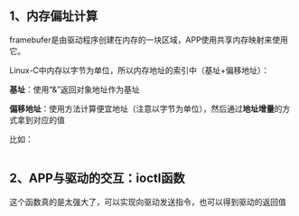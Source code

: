 ## 1、内存偏址计算

framebufer是由驱动程序创建在内存的一块区域，APP使用共享内存映射来使用它。



Linux-C中内存以字节为单位，所以内存地址的索引中（基址+偏移地址）：

**基址**：使用“&”返回对象地址作为基址

**偏移地址**：使用方法计算便宜地址（注意以字节为单位），然后通过**地址增量**的方式拿到对应的值

比如：

```c

```



## 2、APP与驱动的交互：ioctl函数

​	这个函数真的是太强大了，可以实现向驱动发送指令，也可以得到驱动的返回值



